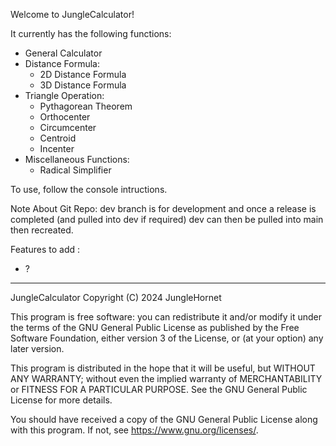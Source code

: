 Welcome to JungleCalculator!

It currently has the following functions:

- General Calculator
- Distance Formula:
    - 2D Distance Formula
    - 3D Distance Formula
- Triangle Operation:
    - Pythagorean Theorem
    - Orthocenter
    - Circumcenter
    - Centroid
    - Incenter
- Miscellaneous Functions:
    - Radical Simplifier

To use, follow the console intructions.

Note About Git Repo: dev branch is for development and once a release is completed (and pulled into dev if required) dev can then be pulled into main then recreated.

Features to add :
- ?

---


JungleCalculator
Copyright (C) 2024  JungleHornet

This program is free software: you can redistribute it and/or modify
it under the terms of the GNU General Public License as published by
the Free Software Foundation, either version 3 of the License, or
(at your option) any later version.

This program is distributed in the hope that it will be useful,
but WITHOUT ANY WARRANTY; without even the implied warranty of
MERCHANTABILITY or FITNESS FOR A PARTICULAR PURPOSE.  See the
GNU General Public License for more details.

You should have received a copy of the GNU General Public License
along with this program.  If not, see <https://www.gnu.org/licenses/>.

